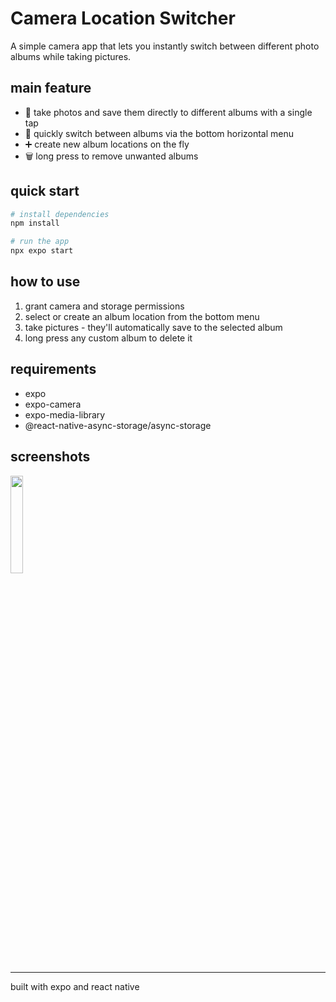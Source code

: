 # Camera Location Switcher

A simple camera app that lets you instantly switch between different photo albums while taking pictures.

## main feature
- 📸 take photos and save them directly to different albums with a single tap
- 🔄 quickly switch between albums via the bottom horizontal menu
- ➕ create new album locations on the fly
- 🗑️ long press to remove unwanted albums

## quick start
```bash
# install dependencies
npm install

# run the app
npx expo start
```

## how to use
1. grant camera and storage permissions
2. select or create an album location from the bottom menu
3. take pictures - they'll automatically save to the selected album
4. long press any custom album to delete it

## requirements
- expo
- expo-camera
- expo-media-library
- @react-native-async-storage/async-storage

## screenshots
<img src="https://github.com/user-attachments/assets/e4ae8014-b138-4dc5-8683-e817ba0c41ea" style="width: 20%"/>

---
built with expo and react native
